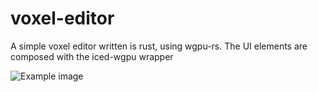 # voxel-editor

A simple voxel editor written is rust, using wgpu-rs.
The UI elements are composed with the iced-wgpu wrapper

![Example image](https://github.com/zakorgy/voxel-editor/blob/master/img/Sedlogo.PNG)
